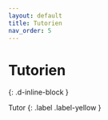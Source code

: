 ```yaml
---
layout: default
title: Tutorien
nav_order: 5
---
```


# Tutorien
{: .d-inline-block }

Tutor
{: .label .label-yellow }
